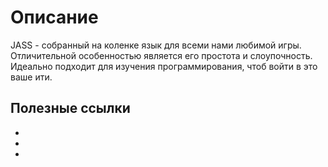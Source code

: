 # Описание

<tooltip term="JASS">JASS</tooltip> - собранный на коленке язык для всеми нами любимой игры. Отличительной особенностью является его простота и слоупочность. Идеально подходит для изучения программирования, чтоб войти в это ваше ити.

## Полезные ссылки

- <a href="https://jass.sourceforge.net/doc/" />
- <a href="https://lep.duckdns.org/jassbot/" />
- <a href="https://xgm.guru/p/wc3/jass-crash-course"/>